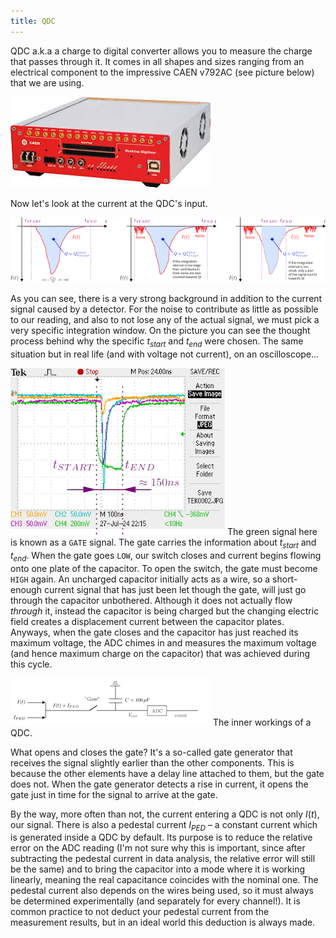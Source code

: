 ```yaml
---
title: QDC
---
```


QDC a.k.a a charge to digital converter allows you to measure the charge that passes through it. It comes in all shapes and sizes ranging from an electrical component to the impressive CAEN v792AC (see picture below) that we are using.

![](/assets/images/qdc1.jpeg)

Now let's look at the current at the QDC's input. 

![](/assets/images/qdc2.png)

As you can see, there is a very strong background in addition to the current signal caused by a detector. For the noise to contribute as little as possible to our reading, and also to not lose any of the actual signal, we must pick a very specific integration window. On the picture you can see the thought process behind why the specific $t_{start}$ and $t_{end}$ were chosen. The same situation but in real life (and with voltage not current), on an oscilloscope...

![](/assets/images/qdc3.png)
The green signal here is known as a `GATE` signal. The gate carries the information about $t_{start}$ and $t_{end}$. When the gate goes `LOW`, our switch closes and current begins flowing onto one plate of the capacitor. To open the switch, the gate must become `HIGH` again. An uncharged capacitor initially acts as a wire, so a short-enough current signal that has just been let though the gate, will just go through the capacitor unbothered. Although it does not actually flow *through* it, instead the capacitor is being charged but the changing electric field creates a displacement current between the capacitor plates. Anyways, when the gate closes and the capacitor has just reached its maximum voltage, the ADC chimes in and measures the maximum voltage (and hence maximum charge on the capacitor) that was achieved during this cycle.

![](/assets/images/qdc4.png)
The inner workings of a QDC.

What opens and closes the gate? It's a so-called gate generator that receives the signal slightly earlier than the other components. This is because the other elements have a delay line attached to them, but the gate does not. When the gate generator detects a rise in current, it opens the gate just in time for the signal to arrive at the gate.

By the way, more often than not, the current entering a QDC is not only $I(t)$, our signal. There is also a pedestal current $I_{PED}$ – a constant current which is generated inside a QDC by default. Its purpose is to reduce the relative error on the ADC reading (I'm not sure why this is important, since after subtracting the pedestal current in data analysis, the relative error will still be the same) and to bring the capacitor into a mode where it is working linearly, meaning the real capacitance coincides with the nominal one. The pedestal current also depends on the wires being used, so it must always be determined experimentally (and separately for every channel!). It is common practice to not deduct your pedestal current from the measurement results, but in an ideal world this deduction is always made.

